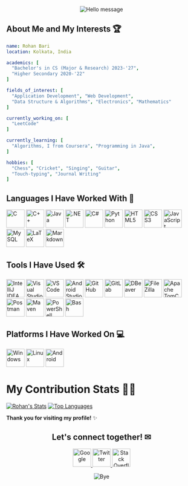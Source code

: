<p align="center">
  <img src="https://capsule-render.vercel.app/api?type=waving&height=100&color=gradient&text=Hello!&fontColor=E1C16E&animation=fadeIn" alt="Hello message"/>
</p>

## About Me and My Interests 🏆

```yaml
name: Rohan Bari
location: Kolkata, India

academics: [
  "Bachelor's in CS (Major & Research) 2023-'27",
  "Higher Secondary 2020-'22"
]

fields_of_interest: [
  "Application Development", "Web Development",
  "Data Structure & Algorithms", "Electronics", "Mathematics"
]

currently_working_on: [
  "LeetCode"
]

currently_learning: [
  "Algorithms, I from Coursera", "Programming in Java",
]

hobbies: [
  "Chess", "Cricket", "Singing", "Guitar",
  "Touch-typing", "Journal Writing"
]
```

## Languages I Have Worked With 📝

<p>
<img src="https://cdn.jsdelivr.net/gh/devicons/devicon@latest/icons/c/c-original.svg" alt="C"  height="48px" width="48px" />
<img src="https://cdn.jsdelivr.net/gh/devicons/devicon@latest/icons/cplusplus/cplusplus-original.svg" alt="C++" height="48px" width="48px" />
<img src="https://cdn.jsdelivr.net/gh/devicons/devicon@latest/icons/java/java-original.svg" alt="Java" height="48px" width="48px" />
<img src="https://cdn.jsdelivr.net/gh/devicons/devicon@latest/icons/dot-net/dot-net-original-wordmark.svg" alt=".NET" height="48px" width="48px" />
<img src="https://cdn.jsdelivr.net/gh/devicons/devicon@latest/icons/csharp/csharp-original.svg" alt="C#" height="48px" width="48px" />
<img src="https://cdn.jsdelivr.net/gh/devicons/devicon@latest/icons/python/python-original.svg" alt="Python" height="48px" width="48px" />

<img src="https://cdn.jsdelivr.net/gh/devicons/devicon@latest/icons/html5/html5-original.svg"  alt="HTML5" height="48px" width="48px" />
<img src="https://cdn.jsdelivr.net/gh/devicons/devicon@latest/icons/css3/css3-original-wordmark.svg"  alt="CSS3" height="48px" width="48px" />
<img src="https://cdn.jsdelivr.net/gh/devicons/devicon@latest/icons/javascript/javascript-original.svg"  alt="JavaScript" height="48px" width="48px" />
<img src="https://cdn.jsdelivr.net/gh/devicons/devicon@latest/icons/mysql/mysql-original.svg"  alt="MySQL" height="48px" width="48px" />
<img src="https://cdn.jsdelivr.net/gh/devicons/devicon@latest/icons/latex/latex-original.svg"  alt="LaTeX" height="48px" width="48px" />
<img src="https://cdn.jsdelivr.net/gh/devicons/devicon@latest/icons/markdown/markdown-original.svg"  alt="Markdown" height="48px" width="48px" />
</p>

## Tools I Have Used 🛠

<p>
<img src="https://cdn.jsdelivr.net/gh/devicons/devicon@latest/icons/intellij/intellij-original.svg"  alt="IntelliJ IDEA" height="48px" width="48px" />
<img src="https://cdn.jsdelivr.net/gh/devicons/devicon@latest/icons/visualstudio/visualstudio-original.svg"  alt="Visual Studio" height="48px" width="48px" />
<img src="https://cdn.jsdelivr.net/gh/devicons/devicon@latest/icons/vscode/vscode-original.svg"  alt="VS Code" height="48px" width="48px" />
<img src="https://cdn.jsdelivr.net/gh/devicons/devicon@latest/icons/androidstudio/androidstudio-original.svg"  alt="Android Studio" height="48px" width="48px" />

<img src="https://cdn.jsdelivr.net/gh/devicons/devicon@latest/icons/github/github-original.svg"  alt="GitHub" height="48px" width="48px" />
<img src="https://cdn.jsdelivr.net/gh/devicons/devicon@latest/icons/gitlab/gitlab-original.svg"  alt="GitLab" height="48px" width="48px" />

<img src="https://cdn.jsdelivr.net/gh/devicons/devicon@latest/icons/dbeaver/dbeaver-original.svg"  alt="DBeaver" height="48px" width="48px" />
<img src="https://cdn.jsdelivr.net/gh/devicons/devicon@latest/icons/filezilla/filezilla-original.svg"  alt="FileZilla" height="48px" width="48px" />
<img src="https://cdn.jsdelivr.net/gh/devicons/devicon@latest/icons/tomcat/tomcat-original.svg"  alt="Apache TomCat" height="48px" width="48px" />
<img src="https://cdn.jsdelivr.net/gh/devicons/devicon@latest/icons/postman/postman-original.svg"  height="48px" width="48px"  alt="Postman"/>
<img src="https://cdn.jsdelivr.net/gh/devicons/devicon@latest/icons/maven/maven-original-wordmark.svg"  alt="Maven" height="48px" width="48px" />
<img src="https://cdn.jsdelivr.net/gh/devicons/devicon@latest/icons/powershell/powershell-original.svg"  height="48px" width="48px"  alt="PowerShell"/>
<img src="https://cdn.jsdelivr.net/gh/devicons/devicon@latest/icons/bash/bash-original.svg"  height="48px" width="48px"  alt="Bash"/>
</p>

## Platforms I Have Worked On 💻

<p>
<img src="https://cdn.jsdelivr.net/gh/devicons/devicon@latest/icons/windows8/windows8-original.svg"  alt="Windows" height="48px" width="48px" />
<img src="https://cdn.jsdelivr.net/gh/devicons/devicon@latest/icons/linux/linux-original.svg"  alt="Linux" height="48px" width="48px" />
<img src="https://cdn.jsdelivr.net/gh/devicons/devicon@latest/icons/android/android-plain-wordmark.svg"  alt="Android" height="48px" width="48px" />
</p>

# My Contribution Stats 👨‍💻

[![Rohan's Stats](https://github-readme-stats.vercel.app/api?username=rohanbari&show_icons=true&rank_icon=github)](https://github.com/anuraghazra/github-readme-stats)
[![Top Languages](https://github-readme-stats.vercel.app/api/top-langs/?username=rohanbari&layout=compact)](https://github.com/anuraghazra/github-readme-stats)

**Thank you for visiting my profile!** ✨

<h2 align="center">Let's connect together! ✉</h2>

<p align="center">
<a href="mailto:rohanbari4@gmail.com">
<img src="https://cdn.jsdelivr.net/gh/devicons/devicon@latest/icons/google/google-original.svg"  alt="Google" height="48px" width="48px" />
</a>
<a href="https://twitter.com/TheRohanBari">
<img src="https://cdn.jsdelivr.net/gh/devicons/devicon@latest/icons/twitter/twitter-original.svg"  alt="Twitter" height="48px" width="48px" />
</a>
<a href="https://stackoverflow.com/users/11471113/rohan-bari">
<img src="https://cdn.jsdelivr.net/gh/devicons/devicon@latest/icons/stackoverflow/stackoverflow-original.svg"  alt="Stack Overflow" height="48px" width="48px" />
</a>
</p>

<p align="center">
  <img src="https://capsule-render.vercel.app/api?type=waving&height=100&color=gradient&textBg=false&section=footer" alt="Bye"/>
</p>

